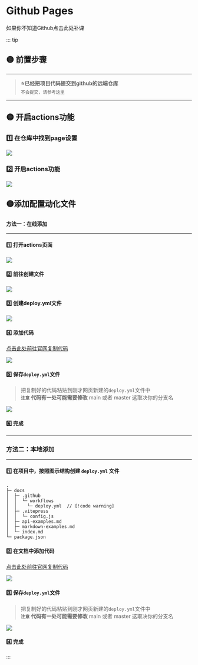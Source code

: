 # Github Pages

如果你不知道Github点击此处补课  


::: tip  
## :yellow_circle: 前置步骤  
---
> **:star:已经把项目代码提交到github的远端仓库**  
> `不会提交，请参考这里`
---


##  :yellow_circle: 开启actions功能
### :one: 在仓库中找到page设置
![](/notesPic/202401071805.png)

### :two: 开启actions功能
![](/notesPic/202401071810.png)


##  :yellow_circle:添加配置动化文件

### `方法一：在线添加`

---

#### :one: 打开actions页面
![](/notesPic/202401071813.png)

#### :two: 前往创建文件
![](/notesPic/202401071814.png)

#### :three: 创建deploy.yml文件
![](/notesPic/202401071819.png)

#### :four: 添加代码

[点击此处前往官网复制代码](https://vitepress.dev/zh/guide/deploy#github-pages)

![](/notesPic/202401071821.png)

#### :five: 保存`deploy.yml`文件

> 把复制好的代码粘贴到刚才网页新建的`deploy.yml`文件中  
> **`注意` 代码有一处可能需要修改** main 或者 master 这取决你的分支名  

![](/notesPic/202401071851.png)

#### :six: 完成

---

### 方法二：本地添加

---

#### :one: 在项目中，按照图示结构创建 `deploy.yml` 文件  
```
.
├─ docs
│  ├─ .github
│  │  └─ workflows
│  │    └─ deploy.yml  // [!code warning]  
│  ├─ .vitepress
│  │  └─ config.js
│  ├─ api-examples.md
│  ├─ markdown-examples.md
│  └─ index.md
└─ package.json
```

#### :two: 在文档中添加代码

[点击此处前往官网复制代码](https://vitepress.dev/zh/guide/deploy#github-pages)

![](/notesPic/202401071821.png)

#### :three: 保存`deploy.yml`文件

> 把复制好的代码粘贴到刚才网页新建的`deploy.yml`文件中  
> **`注意` 代码有一处可能需要修改** main 或者 master 这取决你的分支名  

![](/notesPic/202401071851.png)

#### :four: 完成

:::